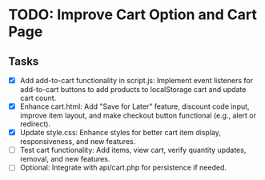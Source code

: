 # TODO: Improve Cart Option and Cart Page

## Tasks
- [x] Add add-to-cart functionality in script.js: Implement event listeners for add-to-cart buttons to add products to localStorage cart and update cart count.
- [x] Enhance cart.html: Add "Save for Later" feature, discount code input, improve item layout, and make checkout button functional (e.g., alert or redirect).
- [x] Update style.css: Enhance styles for better cart item display, responsiveness, and new features.
- [ ] Test cart functionality: Add items, view cart, verify quantity updates, removal, and new features.
- [ ] Optional: Integrate with api/cart.php for persistence if needed.
